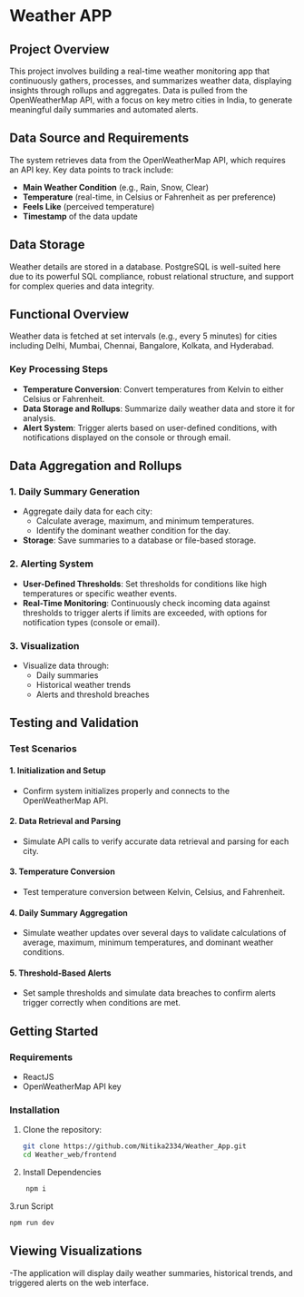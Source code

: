  # Weather APP

## Project Overview

This project involves building a real-time weather monitoring app that continuously gathers, processes, and summarizes weather data, displaying insights through rollups and aggregates. Data is pulled from the OpenWeatherMap API, with a focus on key metro cities in India, to generate meaningful daily summaries and automated alerts.

## Data Source and Requirements

The system retrieves data from the OpenWeatherMap API, which requires an API key. Key data points to track include:

- **Main Weather Condition** (e.g., Rain, Snow, Clear)
- **Temperature** (real-time, in Celsius or Fahrenheit as per preference)
- **Feels Like** (perceived temperature)
- **Timestamp** of the data update

## Data Storage

Weather details are stored in a database. PostgreSQL is well-suited here due to its powerful SQL compliance, robust relational structure, and support for complex queries and data integrity.

## Functional Overview

Weather data is fetched at set intervals (e.g., every 5 minutes) for cities including Delhi, Mumbai, Chennai, Bangalore, Kolkata, and Hyderabad.

### Key Processing Steps
- **Temperature Conversion**: Convert temperatures from Kelvin to either Celsius or Fahrenheit.
- **Data Storage and Rollups**: Summarize daily weather data and store it for analysis.
- **Alert System**: Trigger alerts based on user-defined conditions, with notifications displayed on the console or through email.

## Data Aggregation and Rollups

### 1. Daily Summary Generation

- Aggregate daily data for each city:
  - Calculate average, maximum, and minimum temperatures.
  - Identify the dominant weather condition for the day.
- **Storage**: Save summaries to a database or file-based storage.

### 2. Alerting System

- **User-Defined Thresholds**: Set thresholds for conditions like high temperatures or specific weather events.
- **Real-Time Monitoring**: Continuously check incoming data against thresholds to trigger alerts if limits are exceeded, with options for notification types (console or email).

### 3. Visualization

- Visualize data through:
  - Daily summaries
  - Historical weather trends
  - Alerts and threshold breaches

## Testing and Validation

### Test Scenarios

#### 1. Initialization and Setup

- Confirm system initializes properly and connects to the OpenWeatherMap API.

#### 2. Data Retrieval and Parsing

- Simulate API calls to verify accurate data retrieval and parsing for each city.

#### 3. Temperature Conversion

- Test temperature conversion between Kelvin, Celsius, and Fahrenheit.

#### 4. Daily Summary Aggregation

- Simulate weather updates over several days to validate calculations of average, maximum, minimum temperatures, and dominant weather conditions.

#### 5. Threshold-Based Alerts

- Set sample thresholds and simulate data breaches to confirm alerts trigger correctly when conditions are met.

## Getting Started

### Requirements

- ReactJS
- OpenWeatherMap API key

### Installation

1. Clone the repository:
   ```sh
   git clone https://github.com/Nitika2334/Weather_App.git
   cd Weather_web/frontend
   ```

2. Install Dependencies

```sh
    npm i
```
3.run Script
  ```sh
  npm run dev
```
## Viewing Visualizations
-The application will display daily weather summaries, historical trends, and triggered alerts on the web interface.
